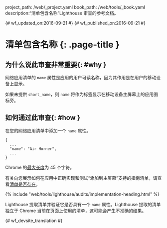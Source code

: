 project_path: /web/_project.yaml
book_path: /web/tools/_book.yaml
description:“清单包含名称”Lighthouse 审查的参考文档。

{# wf_updated_on:2016-09-21 #}
{# wf_published_on:2016-09-21 #}

# 清单包含名称 {: .page-title }

## 为什么说此审查非常重要{: #why }

网络应用清单的 `name` 属性是应用的用户可读名称，因为其作用是在用户的移动设备上显示。


如果未提供 `short_name`，则 `name` 将作为标签显示在移动设备主屏幕上的应用图标旁。


## 如何通过此审查{: #how }

在您的网络应用清单中添加一个 `name` 属性。

    {
      ...
      "name": "Air Horner",
      ...
    }

Chrome 的[最大长度](https://developer.chrome.com/apps/manifest/name)为 45 个字符。


有关向您展示如何在应用中正确实现和测试“添加到主屏幕”支持的指南清单，请查看[清单是否存在](manifest-exists#how)。



{% include "web/tools/lighthouse/audits/implementation-heading.html" %}

Lighthouse 提取清单并验证它是否具有一个 `name` 属性。Lighthouse 提取的清单独立于 Chrome 当前在页面上使用的清单，这可能会产生不准确的结果。




{# wf_devsite_translation #}
